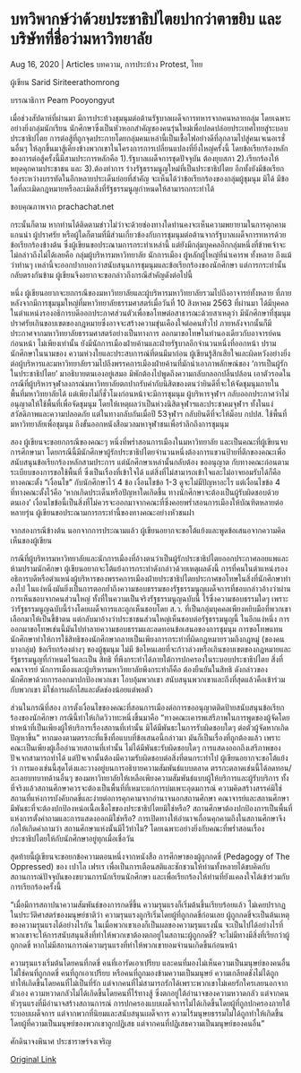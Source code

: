 # บทวิพากษ์ว่าด้วยประชาธิปไตยปากว่าตาขยิบ และบริษัทที่ชื่อว่ามหาวิทยาลัย

Aug 16, 2020 | Articles บทความ, การประท้วง Protest, ไทย





ผู้เขียน Sarid Siriteerathomrong

บรรณาธิการ Peam Pooyongyut

เมื่อช่วงสัปดาห์ที่ผ่านมา มีการประท้วงชุมนุมต่อต้านรัฐบาลเผด็จการทหารจากคนหลายกลุ่ม โดยเฉพาะอย่างยิ่งกลุ่มนักเรียน นักศึกษาซึ่งเป็นหัวหอกสำคัญของคนรุ่นใหม่เพื่อปลดปล่อยประเทศไทยสู่ระบอบประชาธิปไตย การต่อสู้ที่ถูกจุดประกายโดยกลุ่มคนเหล่านี้เป็นเชื้อไฟอย่างดีที่ลุกลามไปสู่คนเจเนอเรชั่นอื่นๆ ให้ลุกขึ้นมาสู้เคียงข้างพวกเขาในโครงการการเปลี่ยนแปลงที่ยิ่งใหญ่ครั้งนี้ โดยข้อเรียกร้องหลักของการต่อสู้ครั้งนี้มีสามประการหลักคือ 1).รัฐบาลเผด็จการชุดปัจจุบัน ต้องยุบสภา 2).เรียกร้องให้ หยุดคุกคามประชาชน และ 3).ต้องทำการ ร่างรัฐธรรมนูญใหม่ที่เป็นประชาธิปไตย อีกทั้งยังมีข้อเรียกร้องระหว่างบรรทัดในอีกหลายประเด็นย่อยที่สำคัญ จะเห็นได้ว่าข้อเรียกร้องของกลุ่มผู้ชุมนุม มิได้ มีข้อใดที่ละเมิดกฎหมายหรือละเมิดสิ่งที่รัฐธรรมนูญกำหนดให้สามารถกระทำได้

ขอบคุณภาพจาก prachachat.net

กระนั้นก็ตาม หากท่านได้ติดตามข่าวไม่ว่าจะด้วยช่องทางใดท่านคงจะเห็นความพยายามในการคุกคามแกนนำ ผู้ปราศรัย หรือผู้ใดก็ตามที่มีส่วนเกี่ยวข้องกับการชุมนุมต่อต้านจากรัฐบาลเผด็จการทหารด้วยข้อเรียกร้องข้างต้น ซึ่งผู้เขียนขอประณามการกระทำเหล่านี้ แต่ยังมีกลุ่มบุคคลอีกกลุ่มหนึ่งที่ข้าพเจ้าจะไม่กล่าวถึงไม่ได้เลยคือ กลุ่มผู้บริหารมหาวิทยาลัย นักการเมือง ผู้หลักผู้ใหญ่ที่น่าเคารพ ทั้งหลาย ถึงแม้ว่าท่านๆ เหล่านี้จะออกปากบอกว่าสนับสนุนการชุมนุมและข้อเรียกร้องของนักศึกษา แต่การกระทำนั้นกลับตรงกันข้าม ผู้เขียนจึงอยากจะขอกล่าวถึงกรณีสำคัญดังต่อไปนี้

หนึ่ง ผู้เขียนอยากจะยกกรณีของมหาวิทยาลัยและผู้บริหารมหาวิทยาลัยรวมไปถึงอาจารย์ทั้งหลาย ที่ภายหลังจากมีการชุมนุมใหญ่ที่มหาวิทยาลัยธรรมศาสตร์เมื่อวันที่ 10 สิงหาคม 2563 ที่ผ่านมา ได้มีบุคคลในตำแหน่งรองอธิการบดีออกประกาศส่วนตัวเพื่อขอโทษต่อสาธารณะด้วยสาเหตุว่า มีนักศึกษาที่ชุมนุมปราศรัยเกินขอบเขตของกฎหมายซึ่งอาจจะสร้างความขุ่นเคืองใจต่อคนทั่วไป ภายหลังจากนั้นก็มีประกาศจากมหาวิทยาลัยธรรมศาสตร์อย่างเป็นทางการ ออกมาขอโทษในทำนองเดียวกับอาจารย์คนก่อนหน้า ไม่เพียงเท่านั้น ยังมีนักการเมืองฝ่ายค้านและฝ่ายรัฐบาลอีกจำนวนหนึ่งที่ออกหน้า ปราม นักศึกษาในนามของ ความห่วงใยและประสบการณ์ที่ตนมีมาก่อน ผู้เขียนรู้สึกเสียใจและผิดหวังอย่างยิ่งต่อผู้บริหารและมหาวิทยาลัยรวมไปถึงพรรคการเมืองฝ่ายค้านที่มักนำเอาภาพลักษณ์ของ ‘การเป็นผู้รักในประชาธิปไตย’ มาอธิบายตนเองอยู่เสมอ มิพักต้องไปพูดถึงความกลับกลอกปลิ้นปล้อน เอาตัวรอดในกรณีที่ผู้บริหารจุฬาลงกรณ์มหาวิทยาลัยตกปากรับคำกับนิสิตของตนว่ายินดีที่จะให้จัดชุมนุมภายในพื้นที่มหาวิทยาลัยได้ แต่เพียงไม่กี่ชั่วโมงก่อนหน้าจะมีการชุมนุม ผู้บริหารจุฬาฯ กลับออกประกาศว่าไม่อนุญาตให้ใช้พื้นที่เพื่อจัดชุมนุม โดยให้เหตุผลว่าเป็นห่วงนิสิตจุฬาฯและประชาคมจุฬาฯ ทั้งในแง่สวัสดิภาพและความปลอดภัย แต่ในทางกลับกันเมื่อปี 53จุฬาฯ กลับยินดีที่จะให้ม็อบ กปปส. ใช้พื้นที่มหาวิทยาลัยเพื่อชุมนุม ถึงขั้นออกหนังสือมวลมหาจุฬาชนเพื่อรำลึกถึงการชุมนุม

สอง ผู้เขียนจะขอยกกรณีของคณะๆ หนึ่งที่พร่ำสอนการเมืองในมหาวิทยาลัย และเป็นคณะที่ผู้เขียนจบการศึกษามา โดยกรณีนี้มีนักศึกษาผู้รักประชาธิปไตยจำนวนหนึ่งต้องการแขวนป้ายที่ตึกของคณะเพื่อสนับสนุนข้อเรียกร้องหลักสามประการ แต่นักศึกษาเหล่านั้นกลับต้อง ขออนุญาต กับทางคณะก่อนตามระเบียบของการขอใช้พื้นที่ ซึ่งเป็นเรื่องที่เข้าใจได้ แต่สิ่งที่ไม่สามารถเข้าใจและไม่อาจยอมรับได้ก็คือ ทางคณะตั้ง “เงื่อนไข” กับนักศึกษาไว้ 4 ข้อ เงื่อนไขข้อ 1-3 ดูจะไม่มีปัญหาอะไร แต่เงื่อนไขข้อ 4 ที่ทางคณะตั้งไว้คือ ‘หากเกิดประเด็นหรือปัญหาใดเกิดขึ้น ทางนักศึกษาจะต้องเป็นผู้รับผิดชอบด้วยตนเอง’ เงื่อนไขข้อนี้เป็นสิ่งที่ไม่ควรจะออกมาจากคณะที่ซึ่งคอยพร่ำสอนการเมืองให้บัณฑิตหลายต่อหลายรุ่น ผู้เขียนขอประณามการกระทำนี้ของทางคณะอย่างหัวชนฝา

จากสองกรณีข้างต้น นอกจากการประณามแล้ว ผู้เขียนอยากจะขอโต้แย้งและพูดข้อเสนอจากความคิดเห็นของผู้เขียน 

กรณีที่ผู้บริหารมหาวิทยาลัยและนักการเมืองที่อ้างตนว่าเป็นผู้รักประชาธิปไตยออกประกาศลอยแพและห้ามปรามนักศึกษา ผู้เขียนอยากจะโต้แย้งการกระทำดังกล่าวด้วยเหตุผลดังนี้ การที่คนในตำแหน่งรองอธิการบดีหรือตำแหน่งผู้บริหารของพรรคการเมืองฝ่ายประชาธิปไตยประกาศขอโทษในสิ่งที่นักศึกษาทำลงไป ในแง่หนึ่งมันยิ่งเป็นการตอกย้ำถึงความชอบธรรมของรัฐธรรมนูญเผด็จการที่ชอบกล่าวอ้างว่าผ่านการเห็นชอบจากคนส่วนใหญ่ ทั้งที่ในความเป็นจริงรัฐธรรมนูญฉบับนี้ ไร้ซึ่งความชอบธรรมใดๆ เพราะว่ารัฐธรรมนูญฉบับนี้ร่างโดยเผด็จการและถูกเห็นชอบโดย ส.ว. ที่เป็นกลุ่มบุคคลเพียงหยิบมือที่พวกเขาเลือกมาให้เป็นขี้ข้าตน แต่กลับมาอ้างว่าประชาชนส่วนใหญ่เห็นชอบต่อรัฐธรรมนูญนี้ ในอีกแง่หนึ่ง การออกมาขอโทษเช่นนี้มันไปทำลายความชอบธรรมและลดทอนข้อเสนอของการชุมนุม การขอโทษแทนนักศึกษาทำให้การใช้สิทธิของนักศึกษากลายเป็นเพียงการกระทำที่ผิดกฎหมายรวมถึงกฎหมู่ (ของคนบางกลุ่ม) ข้อเรียกร้องต่างๆ ของผู้ชุมนุม ไม่มี ข้อไหนเลยที่จะก้าวล่วงหรือเกินขอบเขตของกฎหมายและรัฐธรรมนูญที่กำหนดไว้และเป็น สิทธิ ที่พึงกระทำได้ภายใต้การปกครองในระบอบประชาธิปไตย สิ่งที่คณาจารย์ นักการเมืองและผู้บริหารมหาวิทยาลัยพึงกระทำก็คือ ต้องยืนยันในสิทธิ ดังกล่าวของนักศึกษาด้วยการออกมาปกป้องพวกเขา โอบอุ้มพวกเขา สนับสนุนพวกเขาและถึงที่สุดแล้วคือเข้าร่วมกับพวกเขา มิใช่การผลักไสและตัดช่องน้อยแต่พอตัว

ส่วนในกรณีที่สอง การตั้งเงื่อนไขของคณะที่สอนการเมืองต่อการขออนุญาตติดป้ายสนับสนุนข้อเรียกร้องของนักศึกษา กรณีนี้ทำให้เกิดวิวาทะหนึ่งขึ้นมาคือ “ทางคณะเคารพเสรีภาพในการพูดของผู้จัดโดยทำหน้าที่เป็นเพียงผู้ให้บริการเรื่องสถานที่เท่านั้น มิได้มีพันธะในการรับผิดชอบใดๆ ต่อตัวผู้จัดหากเกิดปัญหาขึ้น” หากมองตามตรรกะที่แข็งทื่อแบบที่ข้อเสนอนี้กล่าวมา มันก็เป็นเรื่องที่ถูกต้องแล้ว เพราะคณะเป็นเพียงผู้เอื้ออำนวยสถานที่เท่านั้น ไม่ได้มีพันธะรับผิดชอบใดๆ การแสดงออกถึงเสรีภาพของปัจเจกสามารถทำได้ แต่ปัจเจกนั้นต้องมีความรับผิดชอบต่อสิ่งที่ตนกระทำไป ผู้เขียนอยากจะขอโต้แย้งว่า การมองเช่นนี้สุดโต่งและวางอยู่บนการอธิบายความสัมพันธ์แบบตลาด ตรรกะตลาดเช่นนี้ได้ลดทอน/ละเลยบทบาทด้านอื่นๆ ของมหาวิทยาลัยให้เหลือเพียงความสัมพันธ์แบบผู้ให้บริการและผู้รับบริการ ทั้งที่จริงแล้วสถานศึกษาควรจะต้องเป็นพื้นที่ที่เหมาะแก่การบ่มเพาะอุดมการณ์ ความคิดสร้างสรรค์มิใช่สถานที่แห่งการบังคับกดขี่และง่ายต่อการคุกคามจากอำนาจนอกสถานศึกษา คณาจารย์และสถานศึกษามีพันธะที่จะต้องปกป้องหน่อเนื้อเชื้อไขของประชาธิปไตยมิใช่หรือ? สถานศึกษาต้องปกป้องการเป็นพื้นที่แห่งการตั้งคำถามและการแสดงออกมิใช่หรือ? การเปิดทางให้อำนาจเถื่อนคุกคามถึงในสถานศึกษาจึงก่อให้เกิดคำถามว่า สถานศึกษาแห่งนั้นมีไว้ทำไม? โดยเฉพาะอย่างยิ่งกับคณะที่พร่ำสอนเรื่องประชาธิปไตยให้กับนักศึกษาอยู่ทุกเมื่อเชื่อวัน



สุดท้ายนี้ผู้เขียนจะขอยกข้อความตอนหนึ่งจากหนังสือ การศึกษาของผู้ถูกกดขี่ (Pedagogy of The Oppressed) ของ เปาโล เฟรเร เพื่อเป็นการเตือนสติและชักชวนให้ท่านทั้งหลายได้ขบคิดกับสถานการณ์ปัจจุบันของขบวนการนักเรียนนักศึกษา และเพื่อเรียกร้องให้ท่านที่ยังแคลงใจได้เข้าร่วมกับการเรียกร้องครั้งนี้

“เมื่อมีการสถาปนาความสัมพันธ์ของการกดขี่ขึ้น ความรุนแรงก็เริ่มต้นขึ้นเรียบร้อยแล้ว ไม่เคยปรากฏในประวัติศาสตร์ของมนุษย์ชาติว่า ความรุนแรงถูกริเริ่มโดยผู้ที่ถูกกดขี่ก่อนเลย ผู้ถูกกดขี่จะเป็นต้นเหตุของความรุนแรงได้อย่างไรกัน ในเมื่อพวกเขาเองก็เป็นผลของความรุนแรงนั้น จะเป็นไปได้อย่างไรที่พวกเขาจะให้การสนับสนุนสิ่งที่ทำให้พวกเขาต้องตกอยู่ในสถานะผู้ถูกกดขี่? จะไม่มีทางมีสิ่งที่เรียกว่าผู้ถูกกดขี่ หากไม่มีสถานการณ์ความรุนแรงที่ทำให้พวกเขายอมจำนนเกิดขึ้นก่อนหน้า 



ความรุนแรงเริ่มต้นโดยคนที่กดขี่ คนที่เอารัดเอาเปรียบ และคนที่มองไม่เห็นความเป็นมนุษย์ของคนอื่น ไม่ใช่คนที่ถูกกดขี่ คนที่ถูกเอาเปรียบ หรือคนที่ถูกมองข้ามความเป็นมนุษย์ ความเกลียดชังไม่ได้ถูกทำให้เกิดขึ้นโดยคนที่ไม่เป็นที่รัก แต่จากคนที่ไม่สามารถรักได้เพราะพวกเขาไม่เคยรักใครเลยนอกจากตัวเอง ความหวาดกลัวไม่ได้เกิดขึ้นโดยคนที่ไร้ทางสู้ ซึ่งตกอยู่ใต้อำนาจของความหวาดกลัว แต่จากคนหัวรุนแรงที่มีอำนาจสร้างสถานการณ์ การปกครองแบบเผด็จการไม่ได้เกิดขึ้นโดยผู้ที่ถูกปกครองภายใต้ระบอบเผด็จการ แต่จากพวกที่นิยมและสนับสนุนเผด็จการ ความไร้มนุษยธรรมไม่ได้ถูกทำให้เกิดขึ้นโดยผู้ที่ความเป็นมนุษย์ของพวกเขาถูกปฏิเสธ แต่จากคนที่ปฏิเสธความเป็นมนุษย์ของคนอื่น” 

ศักดินาจงพินาศ ประชาราษร์จงเจริญ



[Original Link](https://www.dindeng.com/hypocrite-democrazy/)